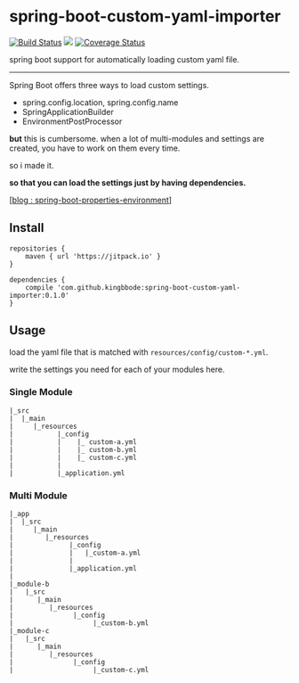 # spring-boot-custom-yaml-importer

[![Build Status](https://travis-ci.org/kingbbode/spring-boot-custom-yaml-importer.svg?branch=master)](https://travis-ci.org/kingbbode/spring-boot-custom-yaml-importer)
[![](https://jitpack.io/v/kingbbode/spring-boot-custom-yaml-importer.svg)](https://jitpack.io/#kingbbode/spring-boot-custom-yaml-importer)
[![Coverage Status](https://coveralls.io/repos/github/kingbbode/spring-boot-custom-yaml-importer/badge.svg?branch=master)](https://coveralls.io/github/kingbbode/spring-boot-custom-yaml-importer?branch=master)

spring boot support for automatically loading custom yaml file.

---

Spring Boot offers three ways to load custom settings.

- spring.config.location, spring.config.name
- SpringApplicationBuilder
- EnvironmentPostProcessor

**but** this is cumbersome. when a lot of multi-modules and settings are created, you have to work on them every time.

so i made it. 

**so that you can load the settings just by having dependencies.**

[[blog : spring-boot-properties-environment](http://blog.kingbbode.com/posts/spring-boot-properties-environment)]


## Install

```
repositories {
    maven { url 'https://jitpack.io' }
}

dependencies {
    compile 'com.github.kingbbode:spring-boot-custom-yaml-importer:0.1.0'
}
```

## Usage

load the yaml file that is matched with `resources/config/custom-*.yml`.

write the settings you need for each of your modules here.

### Single Module

```
|_src
|  |_main
|     |_resources
|           |_config
|           |    |_ custom-a.yml
|           |    |_ custom-b.yml
|           |    |_ custom-c.yml
|           |
|           |_application.yml  
```

### Multi Module

```
|_app
|  |_src
|     |_main
|        |_resources
|              |_config
|              |   |_custom-a.yml
|              |
|              |_application.yml
|                   
|_module-b
|   |_src
|      |_main
|         |_resources
|               |_config
|                    |_custom-b.yml
|_module-c
|   |_src
|      |_main
|         |_resources
|               |_config
|                    |_custom-c.yml
```